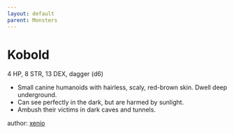 ```yaml
---
layout: default
parent: Monsters
---
```

# Kobold
4 HP, 8 STR, 13 DEX, dagger (d6)
- Small canine humanoids with hairless, scaly, red-brown skin. Dwell deep underground.
- Can see perfectly in the dark, but are harmed by sunlight.
- Ambush their victims in dark caves and tunnels.

author: [xenio](https://xenioinabottle.blogspot.com)
